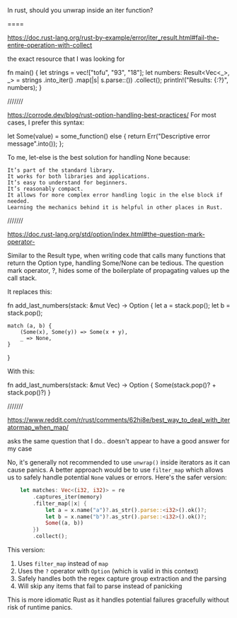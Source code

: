 In rust, should you unwrap inside an iter function?

====

https://doc.rust-lang.org/rust-by-example/error/iter_result.html#fail-the-entire-operation-with-collect

the exact resource that I was looking for

fn main() {
    let strings = vec!["tofu", "93", "18"];
    let numbers: Result<Vec<_>, _> = strings
        .into_iter()
        .map(|s| s.parse::<i32>())
        .collect();
    println!("Results: {:?}", numbers);
}

///////

https://corrode.dev/blog/rust-option-handling-best-practices/
For most cases, I prefer this syntax:

let Some(value) = some_function() else {
    return Err("Descriptive error message".into());
};

To me, let-else is the best solution for handling None because:

    It’s part of the standard library.
    It works for both libraries and applications.
    It’s easy to understand for beginners.
    It’s reasonably compact.
    It allows for more complex error handling logic in the else block if needed.
    Learning the mechanics behind it is helpful in other places in Rust.

///////

https://doc.rust-lang.org/std/option/index.html#the-question-mark-operator-

Similar to the Result type, when writing code that calls many functions that return the Option type, handling Some/None can be tedious. The question mark operator, ?, hides some of the boilerplate of propagating values up the call stack.

It replaces this:

fn add_last_numbers(stack: &mut Vec<i32>) -> Option<i32> {
    let a = stack.pop();
    let b = stack.pop();

    match (a, b) {
        (Some(x), Some(y)) => Some(x + y),
        _ => None,
    }
}

With this:

fn add_last_numbers(stack: &mut Vec<i32>) -> Option<i32> {
    Some(stack.pop()? + stack.pop()?)
}

///////

https://www.reddit.com/r/rust/comments/62hi8e/best_way_to_deal_with_iteratormap_when_map/

asks the same question that I do.. doesn't appear to have a good answer for my case

No, it's generally not recommended to use `unwrap()` inside iterators as it can cause panics. A better approach would be to use `filter_map` which allows us to safely handle potential `None` values or errors. Here's the safer version:

```rust:src/main.rs
    let matches: Vec<(i32, i32)> = re
        .captures_iter(memory)
        .filter_map(|x| {
            let a = x.name("a")?.as_str().parse::<i32>().ok()?;
            let b = x.name("b")?.as_str().parse::<i32>().ok()?;
            Some((a, b))
        })
        .collect();
```

This version:
1. Uses `filter_map` instead of `map`
2. Uses the `?` operator with `Option` (which is valid in this context)
3. Safely handles both the regex capture group extraction and the parsing
4. Will skip any items that fail to parse instead of panicking

This is more idiomatic Rust as it handles potential failures gracefully without risk of runtime panics.
